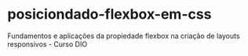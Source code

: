 # posiciondado-flexbox-em-css
Fundamentos e aplicações da propiedade flexbox na criação de layouts responsivos - Curso DIO
